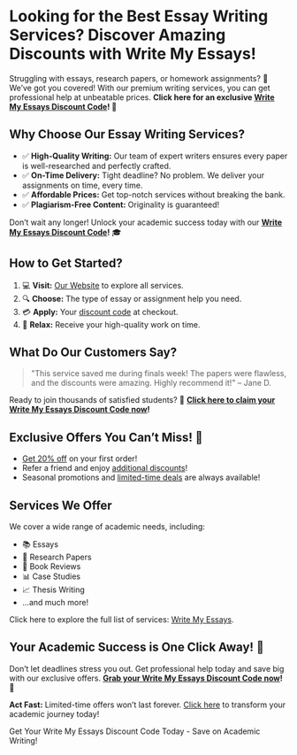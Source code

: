 <h1>Looking for the Best Essay Writing Services? Discover Amazing Discounts with Write My Essays!</h1>

<p>Struggling with essays, research papers, or homework assignments? 📝 We’ve got you covered! With our premium writing services, you can get professional help at unbeatable prices. <strong>Click here for an exclusive <a href="https://tinyurl.com/topessay?keyword=write+my+essays+discount+code">Write My Essays Discount Code</a>! 🎉</strong></p>

<h2>Why Choose Our Essay Writing Services?</h2>
<ul>
    <li>✅ <strong>High-Quality Writing:</strong> Our team of expert writers ensures every paper is well-researched and perfectly crafted.</li>
    <li>✅ <strong>On-Time Delivery:</strong> Tight deadline? No problem. We deliver your assignments on time, every time.</li>
    <li>✅ <strong>Affordable Prices:</strong> Get top-notch services without breaking the bank.</li>
    <li>✅ <strong>Plagiarism-Free Content:</strong> Originality is guaranteed!</li>
</ul>

<p>Don’t wait any longer! Unlock your academic success today with our <strong><a href="https://tinyurl.com/topessay?keyword=write+my+essays+discount+code">Write My Essays Discount Code</a>!</strong> 🎓</p>

<h2>How to Get Started?</h2>
<ol>
    <li>💻 <strong>Visit:</strong> <a href="https://tinyurl.com/topessay?keyword=write+my+essays+discount+code">Our Website</a> to explore all services.</li>
    <li>🔍 <strong>Choose:</strong> The type of essay or assignment help you need.</li>
    <li>💳 <strong>Apply:</strong> Your <a href="https://tinyurl.com/topessay?keyword=write+my+essays+discount+code">discount code</a> at checkout.</li>
    <li>📩 <strong>Relax:</strong> Receive your high-quality work on time.</li>
</ol>

<h2>What Do Our Customers Say?</h2>
<blockquote>
    <p>"This service saved me during finals week! The papers were flawless, and the discounts were amazing. Highly recommend it!" – Jane D.</p>
</blockquote>

<p>Ready to join thousands of satisfied students? 🚀 <strong><a href="https://tinyurl.com/topessay?keyword=write+my+essays+discount+code">Click here to claim your Write My Essays Discount Code now</a>!</strong></p>

<h2>Exclusive Offers You Can’t Miss! 🌟</h2>
<ul>
    <li><a href="https://tinyurl.com/topessay?keyword=write+my+essays+discount+code">Get 20% off</a> on your first order!</li>
    <li>Refer a friend and enjoy <a href="https://tinyurl.com/topessay?keyword=write+my+essays+discount+code">additional discounts</a>!</li>
    <li>Seasonal promotions and <a href="https://tinyurl.com/topessay?keyword=write+my+essays+discount+code">limited-time deals</a> are always available!</li>
</ul>

<h2>Services We Offer</h2>
<p>We cover a wide range of academic needs, including:</p>
<ul>
    <li>📚 Essays</li>
    <li>🔬 Research Papers</li>
    <li>📖 Book Reviews</li>
    <li>📊 Case Studies</li>
    <li>📈 Thesis Writing</li>
    <li>...and much more!</li>
</ul>

<p>Click here to explore the full list of services: <a href="https://tinyurl.com/topessay?keyword=write+my+essays+discount+code">Write My Essays</a>.</p>

<h2>Your Academic Success is One Click Away! 🎯</h2>
<p>Don’t let deadlines stress you out. Get professional help today and save big with our exclusive offers. <strong><a href="https://tinyurl.com/topessay?keyword=write+my+essays+discount+code">Grab your Write My Essays Discount Code now</a>!</strong> 💸</p>

<p><strong>Act Fast:</strong> Limited-time offers won’t last forever. <a href="https://tinyurl.com/topessay?keyword=write+my+essays+discount+code">Click here</a> to transform your academic journey today!</p>
Get Your Write My Essays Discount Code Today - Save on Academic Writing!
